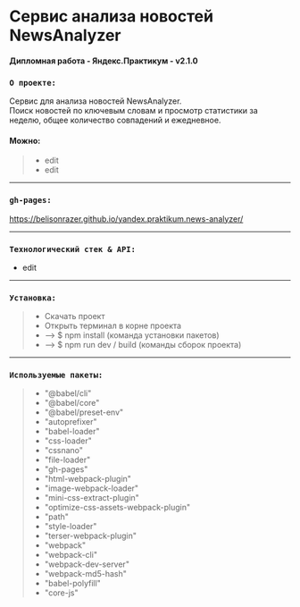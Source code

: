 # Сервис анализа новостей NewsAnalyzer
#### Дипломная работа - Яндекс.Практикум - v2.1.0
### `О проекте:`
Сервис для анализа новостей NewsAnalyzer.\
Поиск новостей по ключевым словам и просмотр статистики за неделю, общее количество совпадений и ежедневное.

#### Можно:
> * edit
> * edit

---
### `gh-pages:` 
https://belisonrazer.github.io/yandex.praktikum.news-analyzer/

---
### `Технологический стек & API:`
* edit

---
### `Установка:`
> * Скачать проект
> * Открыть терминал в корне проекта
> * --> $ npm install (команда установки пакетов)
> * --> $ npm run dev / build (команды сборок проекта)

---
### `Используемые пакеты:`
> * "@babel/cli"
> * "@babel/core"
> * "@babel/preset-env"
> * "autoprefixer"
> * "babel-loader"
> * "css-loader"
> * "cssnano"
> * "file-loader"
> * "gh-pages"
> * "html-webpack-plugin"
> * "image-webpack-loader"
> * "mini-css-extract-plugin"
> * "optimize-css-assets-webpack-plugin"
> * "path"
> * "style-loader"
> * "terser-webpack-plugin"
> * "webpack"
> * "webpack-cli"
> * "webpack-dev-server"
> * "webpack-md5-hash"
> * "babel-polyfill"
> * "core-js"